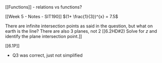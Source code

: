 [[Functions]] - relations vs functions?

[[Week 5 - Notes - SIT190]] 
$(1+ \frac{1}{3})^{x} = 7.5$


There are infinite intersection points as said in the question, but what on earth is the line?  There are also 3 planes, not 2 [[6.2HD#2) Solve for $z$ and identify the plane intersection point.]] 


[[6.1P]] 
- Q3 was correct, just not simplified
